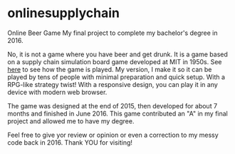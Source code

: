 # onlinesupplychain
Online Beer Game
My final project to complete my bachelor's degree in 2016.

No, it is not a game where you have beer and get drunk. It is a game based on a supply chain simulation board game developed at MIT in 1950s. See <a href="https://www.technologyreview.com/s/520181/the-beer-game/">here</a> to see how the game is played.
My version, I make it so it can be played by tens of people with minimal preparation and quick setup. With a RPG-like strategy twist! With a responsive design, you can play it in any device with modern web browser. 

The game was designed at the end of 2015, then developed for about 7 months and finished in June 2016. This game contributed an "A" in my final project and allowed me to have my degree.

Feel free to give yor review or opinion or even a correction to my messy code back in 2016.
Thank YOU for visiting!
